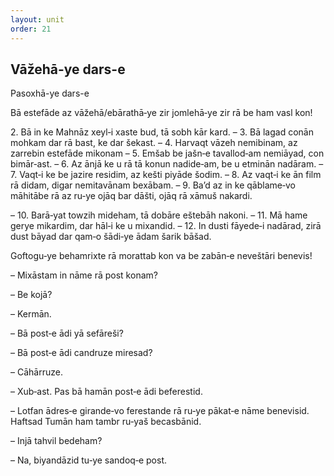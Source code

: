 ```yaml
---
layout: unit
order: 21 
---
```







## Vāžehā-ye dars-e 

Pasoxhā-ye dars-e 

Bā estefāde az vāžehā/ebārathā‐ye zir jomlehā‐ye zir rā be ham vasl kon!

2\. Bā in ke Mahnāz xeyl‐i xaste bud, tā sobh kār kard. – 3. Bā lagad conān mohkam dar rā bast, ke dar šekast. – 4. Harvaqt vāzeh nemibinam, az zarrebin estefāde mikonam – 5. Emšab be jašn‐e tavallod‐am nemiāyad, con bimār‐ast. – 6. Az ānjā ke u rā tā konun nadide‐am, be u etminān nadāram. – 7. Vaqt‐i ke be jazire residim, az kešti piyāde šodim. – 8. Az vaqt‐i ke ān film rā didam, digar nemitavānam bexābam. – 9. Ba’d az in ke qāblame‐vo māhitābe rā az ru‐ye ojāq bar dāšti, ojāq rā xāmuš nakardi.

– 10. Barā‐yat towzih mideham, tā dobāre eštebāh nakoni. – 11. Mā hame gerye mikardim, dar hāl‐i ke u mixandid. – 12. In dusti fāyede‐i nadārad, zirā dust bāyad dar qam‐o šādi‐ye ādam šarik bāšad.

Goftogu‐ye behamrixte rā morattab kon va be zabān‐e neveštāri benevis!

– Mixāstam in nāme rā post konam?

– Be kojā?

– Kermān.

– Bā post‐e ādi yā sefāreši?

– Bā post‐e ādi candruze miresad?

– Cāhārruze.

– Xub‐ast. Pas bā hamān post‐e ādi beferestid.

– Lotfan ādres‐e girande‐vo ferestande rā ru‐ye pākat‐e nāme benevisid. Haftsad Tumān ham tambr ru‐yaš becasbānid.

– Injā tahvil bedeham?

– Na, biyandāzid tu‐ye sandoq‐e post.

